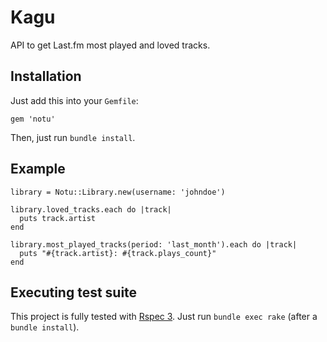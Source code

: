 # Kagu

API to get Last.fm most played and loved tracks.

## Installation

Just add this into your `Gemfile`:

    gem 'notu'

Then, just run `bundle install`.

## Example

    library = Notu::Library.new(username: 'johndoe')

    library.loved_tracks.each do |track|
      puts track.artist
    end

    library.most_played_tracks(period: 'last_month').each do |track|
      puts "#{track.artist}: #{track.plays_count}"
    end

## Executing test suite

This project is fully tested with [Rspec 3](http://github.com/rspec/rspec).
Just run `bundle exec rake` (after a `bundle install`).
